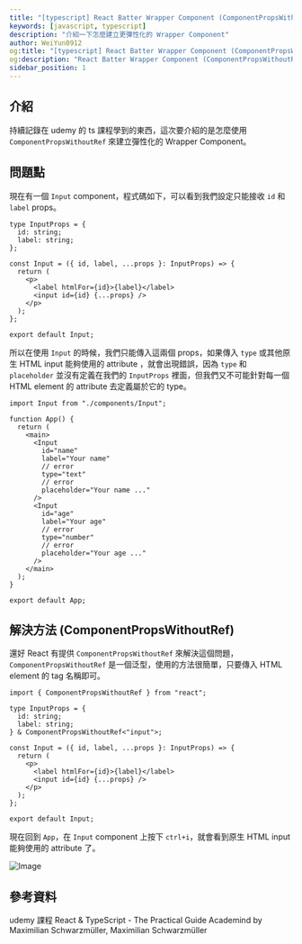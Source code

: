 ```yaml
---
title: "[typescript] React Batter Wrapper Component (ComponentPropsWithoutRef)"
keywords: [javascript, typescript]
description: "介紹一下怎麼建立更彈性化的 Wrapper Component"
author: WeiYun0912
og:title: "[typescript] React Batter Wrapper Component (ComponentPropsWithoutRef)"
og:description: "React Batter Wrapper Component (ComponentPropsWithoutRef)"
sidebar_position: 1
---
```


## 介紹

持續記錄在 udemy 的 ts 課程學到的東西，這次要介紹的是怎麼使用 `ComponentPropsWithoutRef` 來建立彈性化的 Wrapper Component。

## 問題點

現在有一個 `Input` component，程式碼如下，可以看到我們設定只能接收 `id` 和 `label` props。

```tsx title='.tsx' showLineNumbers
type InputProps = {
  id: string;
  label: string;
};

const Input = ({ id, label, ...props }: InputProps) => {
  return (
    <p>
      <label htmlFor={id}>{label}</label>
      <input id={id} {...props} />
    </p>
  );
};

export default Input;
```

所以在使用 `Input` 的時候，我們只能傳入這兩個 props，如果傳入 `type` 或其他原生 HTML input 能夠使用的 attribute ，就會出現錯誤，因為 `type` 和 `placeholder` 並沒有定義在我們的 `InputProps` 裡面，但我們又不可能針對每一個 HTML element 的 attribute 去定義屬於它的 type。

```tsx title='App.tsx' showLineNumbers
import Input from "./components/Input";

function App() {
  return (
    <main>
      <Input
        id="name"
        label="Your name"
        // error
        type="text"
        // error
        placeholder="Your name ..."
      />
      <Input
        id="age"
        label="Your age"
        // error
        type="number"
        // error
        placeholder="Your age ..."
      />
    </main>
  );
}

export default App;
```

## 解決方法 (ComponentPropsWithoutRef)

還好 React 有提供 `ComponentPropsWithoutRef` 來解決這個問題，`ComponentPropsWithoutRef` 是一個泛型，使用的方法很簡單，只要傳入 HTML element 的 tag 名稱即可。

```tsx title='Input.tsx' showLineNumbers
import { ComponentPropsWithoutRef } from "react";

type InputProps = {
  id: string;
  label: string;
} & ComponentPropsWithoutRef<"input">;

const Input = ({ id, label, ...props }: InputProps) => {
  return (
    <p>
      <label htmlFor={id}>{label}</label>
      <input id={id} {...props} />
    </p>
  );
};

export default Input;
```

現在回到 `App`，在 `Input` component 上按下 `ctrl+i`，就會看到原生 HTML input 能夠使用的 attribute 了。

![Image](https://i.imgur.com/BcOwATE.png)

## 參考資料

udemy 課程 React & TypeScript - The Practical Guide Academind by Maximilian Schwarzmüller, Maximilian Schwarzmüller
